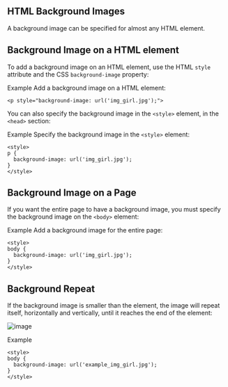 HTML Background Images
---


A background image can be specified for almost any HTML element.

Background Image on a HTML element
---
To add a background image on an HTML element, use the HTML `style` attribute and the CSS `background-image` property:

Example
Add a background image on a HTML element:

```
<p style="background-image: url('img_girl.jpg');">
```


You can also specify the background image in the `<style>` element, in the `<head>` section:

Example
Specify the background image in the `<style>` element:

``` 
<style>
p {
  background-image: url('img_girl.jpg');
}
</style>
```

  
Background Image on a Page
---
If you want the entire page to have a background image, you must specify the background image on the `<body>` element:

Example
Add a background image for the entire page:
```
<style>
body {
  background-image: url('img_girl.jpg');
}
</style> 
```  
  
  
Background Repeat
---
If the background image is smaller than the element, the image will repeat itself, horizontally and vertically, until it reaches the end of the element:

![image](https://user-images.githubusercontent.com/47166768/191812204-14849d49-fb13-41fe-80cd-65931ba7c5ec.png)


Example
``` 
<style>
body {
  background-image: url('example_img_girl.jpg');
}
</style>
```  
  
